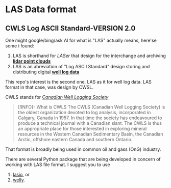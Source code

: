 # LAS Data format

## CWLS Log ASCII Standard-VERSION 2.0

One might google/bing/ask AI for what is "LAS" actually means, here'se some i found:

1. LAS is shorthand for _LASer_ that design for the interchange and archiving [**lidar point clouds**](https://www.asprs.org/wp-content/uploads/2010/12/LAS_Specification.pdf)
2. LAS is an abreviation of "Log ASCII Standard" design storing and distributing digital [**well log data**](https://www.usgs.gov/programs/national-geological-and-geophysical-data-preservation-program/well-log-data)

This repo's interest is the second one, LAS as it for well log data.
LAS format in that case, was design by CWSL.

CWLS stands for [ _Canadian Well Logging Society_ ](https://www.cwls.org/)

>[!INFO]- What is CWLS
> The CWLS (Canadian Well Logging Society) is the oldest organization devoted to log analysis, incorporated in Calgary, Canada in 1957. In that time the society has endeavoured to produce a technical journal with a Canadian slant. The CWLS is thus an appropriate place for those interested in exploring mineral resources in the Western Canadian Sedimentary Basin, the Canadian Arctic, offshore eastern Canada and southern Ontario.

That format is broadly being used in common oil and gass (OnG) industry.

There are several Python package that are being developed in concern of working
with LAS file format. I suggest you to use

1. [lasio](https://github.com/kinverarity1/lasio), or
2. [welly](https://github.com/agilescientific/welly).
